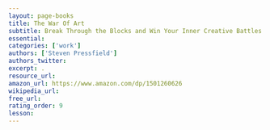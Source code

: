 ```yaml
---
layout: page-books
title: The War Of Art
subtitle: Break Through the Blocks and Win Your Inner Creative Battles
essential: 
categories: ['work']
authors: ['Steven Pressfield']
authors_twitter: 
excerpt: .
resource_url: 
amazon_url: https://www.amazon.com/dp/1501260626
wikipedia_url: 
free_url: 
rating_order: 9
lesson: 
---
```

